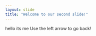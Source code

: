 ```yaml
---
layout: slide
title: "Welcome to our second slide!"
---
```

hello its me
Use the left arrow to go back!
